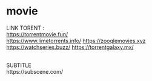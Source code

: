 # movie
LINK TORENT : <br />
https://torrentmovie.fun/<BR />
https://www.limetorrents.info/
https://zooqlemovies.xyz
https://watchseries.buzz/
https://torrentgalaxy.mx/

<BR />
SUBTITLE<BR />
https://subscene.com/